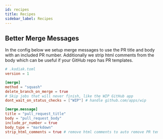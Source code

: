 ```yaml
---
id: recipes
title: Recipes
sidebar_label: Recipes
---
```


## Better Merge Messages

In the config below we setup merge messages to use the PR title and body with
an included PR number. Additionally we strip html comments from the body
which can be useful if your GitHub repo has PR templates.

```toml
# .kodiak.toml
version = 1

[merge]
method = "squash"
delete_branch_on_merge = true
# Skip jobs that will never finish, like the WIP GitHub app
dont_wait_on_status_checks = ["WIP"] # handle github.com/apps/wip

[merge.message]
title = "pull_request_title"
body = "pull_request_body"
include_pr_number = true
body_type = "markdown"
strip_html_comments = true # remove html comments to auto remove PR templates
```
